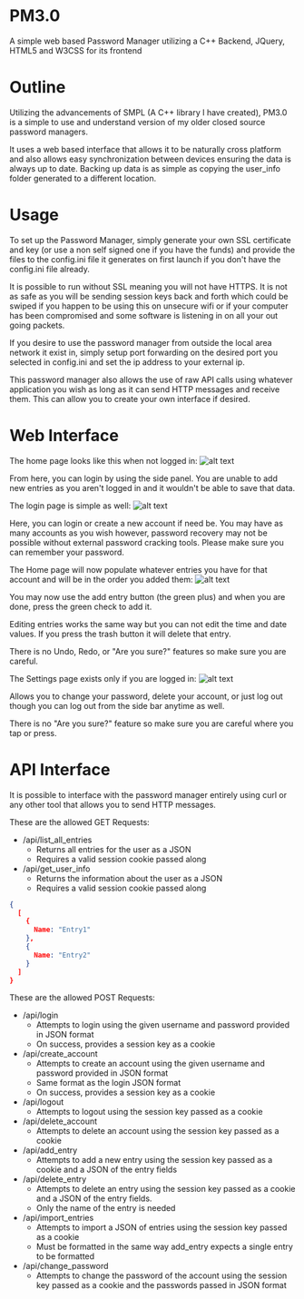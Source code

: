 # PM3.0
A simple web based Password Manager utilizing a C++ Backend, JQuery, HTML5 and W3CSS for its frontend

# Outline
Utilizing the advancements of SMPL (A C++ library I have created), PM3.0 is a simple to use and understand version of my older closed source password managers.

It uses a web based interface that allows it to be naturally cross platform and also allows easy synchronization between devices ensuring the data is always up to date. Backing up data is as simple as copying the user_info folder generated to a different location.

# Usage
To set up the Password Manager, simply generate your own SSL certificate and key (or use a non self signed one if you have the funds) and provide the files to the config.ini file it generates on first launch if you don't have the config.ini file already. 

It is possible to run without SSL meaning you will not have HTTPS. It is not as safe as you will be sending session keys back and forth which could be swiped if you happen to be using this on unsecure wifi or if your computer has been compromised and some software is listening in on all your out going packets.

If you desire to use the password manager from outside the local area network it exist in, simply setup port forwarding on the desired port you selected in config.ini and set the ip address to your external ip.

This password manager also allows the use of raw API calls using whatever application you wish as long as it can send HTTP messages and receive them. This can allow you to create your own interface if desired.

# Web Interface
The home page looks like this when not logged in:
![alt text](https://github.com/Davidah121/PM3.0/blob/master/images/home.png?raw=true)

From here, you can login by using the side panel. You are unable to add new entries as you aren't logged in and it wouldn't be able to save that data.

The login page is simple as well:
![alt text](https://github.com/Davidah121/PM3.0/blob/master/images/login_page.png?raw=true)

Here, you can login or create a new account if need be. You may have as many accounts as you wish however, password recovery may not be possible without external password cracking tools. Please make sure you can remember your password.


The Home page will now populate whatever entries you have for that account and will be in the order you added them:
![alt text](https://github.com/Davidah121/PM3.0/blob/master/images/home_add_data.png?raw=true)

You may now use the add entry button (the green plus) and when you are done, press the green check to add it.

Editing entries works the same way but you can not edit the time and date values. If you press the trash button it will delete that entry.

There is no Undo, Redo, or "Are you sure?" features so make sure you are careful.

The Settings page exists only if you are logged in:
![alt text](https://github.com/Davidah121/PM3.0/blob/master/images/settings.png?raw=true)

Allows you to change your password, delete your account, or just log out though you can log out from the side bar anytime as well.

There is no "Are you sure?" feature so make sure you are careful where you tap or press.

# API Interface
It is possible to interface with the password manager entirely using curl or any other tool that allows you to send HTTP messages.

These are the allowed GET Requests:
- /api/list_all_entries
  - Returns all entries for the user as a JSON
  - Requires a valid session cookie passed along
- /api/get_user_info
  - Returns the information about the user as a JSON
  - Requires a valid session cookie passed along

```JSON
{
  [
    {
      Name: "Entry1"
    },
    {
      Name: "Entry2"
    }
  ]
}
```
These are the allowed POST Requests:
- /api/login
  - Attempts to login using the given username and password provided in JSON format
  - On success, provides a session key as a cookie
- /api/create_account
  - Attempts to create an account using the given username and password provided in JSON format
  - Same format as the login JSON format
  - On success, provides a session key as a cookie
- /api/logout
  - Attempts to logout using the session key passed as a cookie
- /api/delete_account
  - Attempts to delete an account using the session key passed as a cookie
- /api/add_entry
  - Attempts to add a new entry using the session key passed as a cookie and a JSON of the entry fields
- /api/delete_entry
  - Attempts to delete an entry using the session key passed as a cookie and a JSON of the entry fields.
  - Only the name of the entry is needed
- /api/import_entries
  - Attempts to import a JSON of entries using the session key passed as a cookie
  - Must be formatted in the same way add_entry expects a single entry to be formatted
- /api/change_password
  - Attempts to change the password of the account using the session key passed as a cookie and the passwords passed in JSON format


